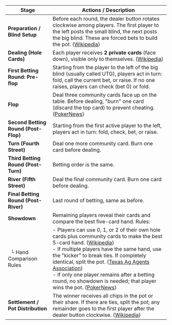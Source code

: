 
| Stage                          | Actions / Description                                                                                                                                                                                                 |
| ------------------------------ | ---------------------------------------------------------------------------------------------------------------------------------------------------------------------------------------------------------------------- |
| **Preparation / Blind Setup**  | Before each round, the dealer button rotates clockwise among players. The first player to the left posts the small blind, the next posts the big blind. These are forced bets to build the pot. ([Wikipedia][1])      |
| **Dealing (Hole Cards)**       | Each player receives **2 private cards** (face down), visible only to themselves. ([Wikipedia][1])                                                                             |
| **First Betting Round: Pre-flop** | Starting from the player to the left of the big blind (usually called UTG), players act in turn: fold, call the current bet, or raise. If no one raises, players can check (bet 0) or fold.                        |
| **Flop**                       | Deal three community cards face up on the table. Before dealing, "burn" one card (discard the top card) to prevent cheating. ([PokerNews][2])                                  |
| **Second Betting Round (Post-Flop)** | Starting from the first active player to the left, players act in turn: fold, check, bet, or raise.                                                                         |
| **Turn (Fourth Street)**       | Deal one more community card. Burn one card before dealing.                                                                                                                    |
| **Third Betting Round (Post-Turn)** | Betting order is the same.                                                                                                                                                   |
| **River (Fifth Street)**       | Deal the final community card. Burn one card before dealing.                                                                                                                   |
| **Final Betting Round (Post-River)** | Last round of betting, same as before.                                                                                                                                      |
| **Showdown**                   | Remaining players reveal their cards and compare the best five-card hand. Rules:                                                                                                |
|   └ Hand Comparison Rules      | - Players can use 0, 1, or 2 of their own hole cards plus community cards to make the best 5-card hand. ([Wikipedia][1])<br>- If multiple players have the same hand, use the "kicker" to break ties. If completely identical, split the pot. ([Texas Ag Agents Association][3])<br>- If only one player remains after a betting round, no showdown is needed; that player wins the pot. ([PokerNews][2]) |
| **Settlement / Pot Distribution** | The winner receives all chips in the pot or their share. If there are ties, split the pot; any remainder goes to the first player after the dealer button clockwise. ([Wikipedia][1])                                |

[1]: https://en.wikipedia.org/wiki/Texas_hold_%27em?utm_source=chatgpt.com "Texas hold 'em"
[2]: https://www.pokernews.com/poker-rules/texas-holdem.htm?utm_source=chatgpt.com "How to Play Texas Hold'em Poker - PokerNews"
[3]: https://tcaaa.tamu.edu/files/2020/04/Texas-Holdem-Rules.pdf?utm_source=chatgpt.com "Texas-Holdem-Rules.pdf"

